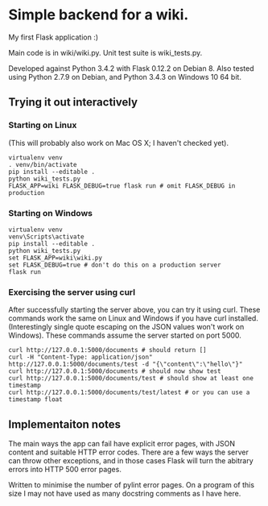 # Simple backend for a wiki.

My first Flask application :)

Main code is in wiki/wiki.py.
Unit test suite is wiki_tests.py.

Developed against Python 3.4.2 with Flask 0.12.2 on Debian 8.
Also tested using Python 2.7.9 on Debian, and Python 3.4.3 on Windows 10 64 bit.

## Trying it out interactively

### Starting on Linux

(This will probably also work on Mac OS X; I haven't checked yet).

    virtualenv venv
    . venv/bin/activate
    pip install --editable .
    python wiki_tests.py
    FLASK_APP=wiki FLASK_DEBUG=true flask run # omit FLASK_DEBUG in production

### Starting on Windows

    virtualenv venv
    venv\Scripts\activate
    pip install --editable .
    python wiki_tests.py
    set FLASK_APP=wiki\wiki.py
    set FLASK_DEBUG=true # don't do this on a production server
    flask run

### Exercising the server using curl

After successfully starting the server above, you can try it using curl.
These commands work the same on Linux and Windows if you have curl installed.
(Interestingly single quote escaping on the JSON values won't work on
Windows). These commands assume the server started on port 5000.

    curl http://127.0.0.1:5000/documents # should return []
    curl -H "Content-Type: application/json" http://127.0.0.1:5000/documents/test -d "{\"content\":\"hello\"}"
    curl http://127.0.0.1:5000/documents # should now show test
    curl http://127.0.0.1:5000/documents/test # should show at least one timestamp
    curl http://127.0.0.1:5000/documents/test/latest # or you can use a timestamp float

## Implementaiton notes

The main ways the app can fail have explicit error pages, with JSON
content and suitable HTTP error codes. There are a few ways the server
can throw other exceptions, and in those cases Flask will turn the
abitrary errors into HTTP 500 error pages.

Written to minimise the number of pylint error pages. On a program of
this size I may not have used as many docstring comments as I have
here.

